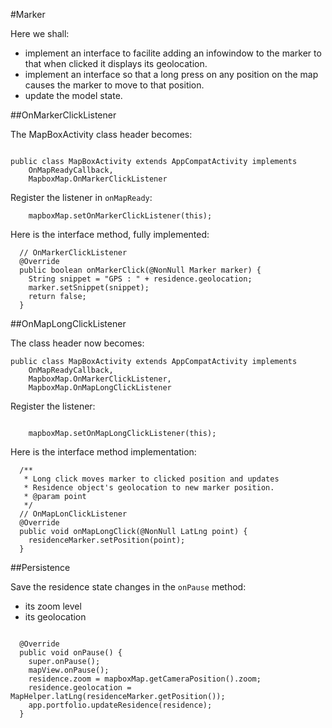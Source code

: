 #Marker

Here we shall:

- implement an interface to facilite adding an infowindow to the marker to that when clicked it displays its geolocation.
- implement an interface so that a long press on any position on the map causes the marker to move to that position.
- update the model state.

##OnMarkerClickListener

The MapBoxActivity class header becomes:

```

public class MapBoxActivity extends AppCompatActivity implements
    OnMapReadyCallback,
    MapboxMap.OnMarkerClickListener
```

Register the listener in `onMapReady`:

```
    mapboxMap.setOnMarkerClickListener(this);

```

Here is the interface method, fully implemented:

```
  // OnMarkerClickListener
  @Override
  public boolean onMarkerClick(@NonNull Marker marker) {
    String snippet = "GPS : " + residence.geolocation;
    marker.setSnippet(snippet);
    return false;
  }

```
##OnMapLongClickListener

The class header now becomes:

```
public class MapBoxActivity extends AppCompatActivity implements
    OnMapReadyCallback,
    MapboxMap.OnMarkerClickListener,
    MapboxMap.OnMapLongClickListener
```

Register the listener:

```

    mapboxMap.setOnMapLongClickListener(this);

```

Here is the interface method implementation:

```
  /**
   * Long click moves marker to clicked position and updates
   * Residence object's geolocation to new marker position.
   * @param point
   */
  // OnMapLonClickListener
  @Override
  public void onMapLongClick(@NonNull LatLng point) {
    residenceMarker.setPosition(point);
  }
```
##Persistence

Save the residence state changes in the `onPause` method:

- its zoom level
- its geolocation

```

  @Override
  public void onPause() {
    super.onPause();
    mapView.onPause();
    residence.zoom = mapboxMap.getCameraPosition().zoom;
    residence.geolocation = MapHelper.latLng(residenceMarker.getPosition());
    app.portfolio.updateResidence(residence);
  }

```

